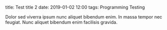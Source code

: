 title: Test title 2
date: 2019-01-02 12:00
tags: Programming
      Testing

Dolor sed viverra ipsum nunc aliquet bibendum enim.
In massa tempor nec feugiat.
Nunc aliquet bibendum enim
facilisis gravida.

